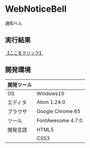 # WebNoticeBell
通知ベル

## 実行結果
[【ここをクリック】](https://xekid78.github.io/WebNoticeBell/)
  
## 開発環境
| 開発ツール |  |
|:-|:-|
| OS | Windows10 |
| エディタ | Atom 1.24.0 |
| ブラウザ | Google Chrome 65 |
| ツール | FontAwesome 4.7.0 |
| 開発言語 | HTML5 |
| | CSS3 |
